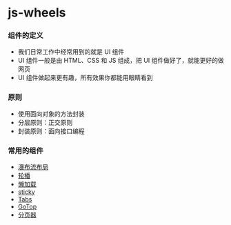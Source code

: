 # js-wheels
### 组件的定义
- 我们日常工作中经常用到的就是 UI 组件
- UI 组件一般是由 HTML、CSS 和 JS 组成，把 UI 组件做好了，就能更好的做网页
- UI 组件做起来更有趣，所有效果你都能用眼睛看到
### 原则
- 使用面向对象的方法封装
- 分层原则：正交原则
- 封装原则：面向接口编程
### 常用的组件
- [瀑布流布局](https://chenleoxx.github.io/js-wheels/waterfall/waterfall.html)
- [轮播](https://chenleoxx.github.io/js-wheels/carousel/carousel.html)
- [懒加载](https://chenleoxx.github.io/js-wheels/lazyload/lazyload.html)
- [sticky](https://chenleoxx.github.io/js-wheels/sticky/sticky.html)
- [Tabs](https://chenleoxx.github.io/js-wheels/Tabs/Tabs.html)
- [GoTop](https://chenleoxx.github.io/js-wheels/gotop/gotop.html)
- [分页器](https://chenleoxx.github.io/js-wheels/pagination/pagination.html)